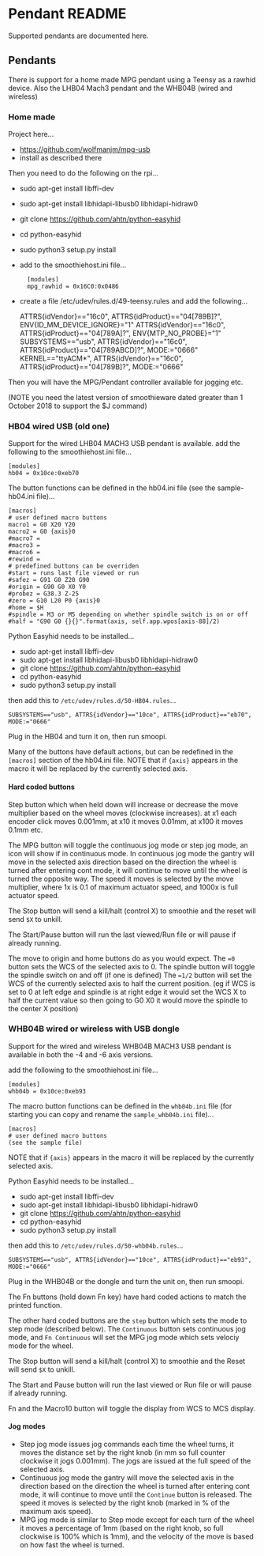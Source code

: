 # Pendant README
Supported pendants are documented here.

## Pendants
There is support for a home made MPG pendant using a Teensy as a rawhid device. Also the LHB04 Mach3 pendant and the WHB04B (wired and wireless)

### Home made
Project here...
* https://github.com/wolfmanjm/mpg-usb
* install as described there

Then you need to do the following on the rpi...

* sudo apt-get install libffi-dev
* sudo apt-get install libhidapi-libusb0 libhidapi-hidraw0
* git clone https://github.com/ahtn/python-easyhid
* cd python-easyhid
* sudo python3 setup.py install
* add to the smoothiehost.ini file...

        [modules]
        mpg_rawhid = 0x16C0:0x0486

* create a file /etc/udev/rules.d/49-teensy.rules and add the following...

    ATTRS{idVendor}=="16c0", ATTRS{idProduct}=="04[789B]?", ENV{ID_MM_DEVICE_IGNORE}="1"
    ATTRS{idVendor}=="16c0", ATTRS{idProduct}=="04[789A]?", ENV{MTP_NO_PROBE}="1"
    SUBSYSTEMS=="usb", ATTRS{idVendor}=="16c0", ATTRS{idProduct}=="04[789ABCD]?", MODE:="0666"
    KERNEL=="ttyACM*", ATTRS{idVendor}=="16c0", ATTRS{idProduct}=="04[789B]?", MODE:="0666"


Then you will have the MPG/Pendant controller available for jogging etc.

(NOTE you need the latest version of smoothieware dated greater than 1 October 2018 to support the $J command)

### HB04 wired USB (old one)
Support for the wired LHB04 MACH3 USB pendant is available.
add the following to the smoothiehost.ini file...

    [modules]
    hb04 = 0x10ce:0xeb70

The button functions can be defined in the hb04.ini file (see the sample-hb04.ini file)...

    [macros]
    # user defined macro buttons
    macro1 = G0 X20 Y20
    macro2 = G0 {axis}0
    #macro7 = 
    #macro3 = 
    #macro6 = 
    #rewind = 
    # predefined buttons can be overriden
    #start = runs last file viewed or run
    #safez = G91 G0 Z20 G90
    #origin = G90 G0 X0 Y0
    #probez = G38.3 Z-25
    #zero = G10 L20 P0 {axis}0
    #home = $H
    #spindle = M3 or M5 depending on whether spindle switch is on or off
    #half = "G90 G0 {}{}".format(axis, self.app.wpos[axis-88]/2)

Python Easyhid needs to be installed...

* sudo apt-get install libffi-dev
* sudo apt-get install libhidapi-libusb0 libhidapi-hidraw0
* git clone https://github.com/ahtn/python-easyhid
* cd python-easyhid
* sudo python3 setup.py install

then add this to ```/etc/udev/rules.d/50-HB04.rules```...

    SUBSYSTEMS=="usb", ATTRS{idVendor}=="10ce", ATTRS{idProduct}=="eb70", MODE:="0666"

Plug in the HB04 and turn it on, then run smoopi.

Many of the buttons have default actions, but can be redefined in the ```[macros]``` section of the hb04.ini file. NOTE that if ```{axis}``` appears in the macro it will be replaced by the currently selected axis.

#### Hard coded buttons
Step button which when held down will increase or decrease the move multiplier based on the wheel moves (clockwise increases).
at x1 each encoder click moves 0.001mm, at x10 it moves 0.01mm, at x100 it moves 0.1mm etc.

The MPG button will toggle the continuous jog mode or step jog mode, an icon will show if in continuous mode. In continuous jog mode the gantry will move in the selected axis direction based on the direction the wheel is turned after entering cont mode, it will continue to move until the wheel is turned the opposite way. The speed it moves is selected by the move multiplier, where 1x is 0.1 of maximum actuator speed, and 1000x is full actuator speed.

The Stop button will send a kill/halt (control X) to smoothie and the reset will send ```$X``` to unkill.

The Start/Pause button will run the last viewed/Run file or will pause if already running.

The move to origin and home buttons do as you would expect.
The ```=0``` button sets the WCS of the selected axis to 0.
The spindle button will toggle the spindle switch on and off (if one is defined)
The ```=1/2``` button will set the WCS of the currently selected axis to half the current position. (eg if WCS is set to 0 at left edge and spindle is at right edge it would set the WCS X to half the current value so then going to G0 X0 it would move the spindle to the center X position)

### WHB04B wired or wireless with USB dongle
Support for the wired and wireless WHB04B MACH3 USB pendant is available in both the -4 and -6 axis versions.

add the following to the smoothiehost.ini file...

    [modules]
    whb04b = 0x10ce:0xeb93

The macro button functions can be defined in the ```whb04b.ini``` file (for starting you can copy and rename the ```sample_whb04b.ini``` file)...

    [macros]
    # user defined macro buttons
    (see the sample file)

NOTE that if ```{axis}``` appears in the macro it will be replaced by the currently selected axis.

Python Easyhid needs to be installed...

* sudo apt-get install libffi-dev
* sudo apt-get install libhidapi-libusb0 libhidapi-hidraw0
* git clone https://github.com/ahtn/python-easyhid
* cd python-easyhid
* sudo python3 setup.py install

then add this to ```/etc/udev/rules.d/50-whb04b.rules```...

    SUBSYSTEMS=="usb", ATTRS{idVendor}=="10ce", ATTRS{idProduct}=="eb93", MODE:="0666"

Plug in the WHB04B or the dongle and turn the unit on, then run smoopi.

The Fn buttons (hold down Fn key) have hard coded actions to match the printed function.

The other hard coded buttons are the ```step``` button which sets the mode to step mode (described below). The ```Continuous``` button sets continuous jog mode, and ```Fn Continuous``` will set the MPG jog mode which sets velociy mode for the wheel.

The Stop button will send a kill/halt (control X) to smoothie and the Reset will send ```$X``` to unkill.

The Start and Pause button will run the last viewed or Run file or will pause if already running.

Fn and the Macro10 button will toggle the display from WCS to MCS display.

#### Jog modes

* Step jog mode issues jog commands each time the wheel turns, it moves the distance set by the right knob (in mm so full counter clockwise it jogs 0.001mm). The jogs are issued at the full speed of the selected axis.
* Continuous jog mode the gantry will move the selected axis in the direction based on the direction the wheel is turned after entering cont mode, it will continue to move until the ```Continue``` button is released. The speed it moves is selected by the right knob (marked in % of the maximum axis speed).
* MPG jog mode is similar to Step mode except for each turn of the wheel it moves a percentage of 1mm (based on the right knob, so full clockwise is 100% which is 1mm), and the velocity of the move is based on how fast the wheel is turned.
